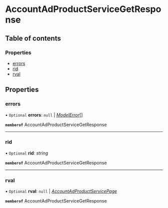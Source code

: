 # AccountAdProductServiceGetResponse


## Table of contents

### Properties

- [errors](accountadproductservicegetresponse.md#errors)
- [rid](accountadproductservicegetresponse.md#rid)
- [rval](accountadproductservicegetresponse.md#rval)

## Properties

### errors

• `Optional` **errors**: ``null`` \| [*ModelError*](modelerror.md)[]

**`memberof`** AccountAdProductServiceGetResponse

___

### rid

• `Optional` **rid**: *string*

**`memberof`** AccountAdProductServiceGetResponse

___

### rval

• `Optional` **rval**: ``null`` \| [*AccountAdProductServicePage*](accountadproductservicepage.md)

**`memberof`** AccountAdProductServiceGetResponse
